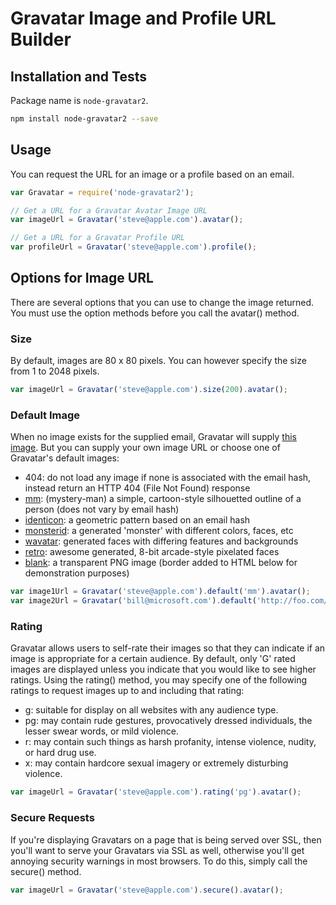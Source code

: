 # Gravatar Image and Profile URL Builder

## Installation and Tests
Package name is `node-gravatar2`.

```bash
npm install node-gravatar2 --save
```

## Usage
You can request the URL for an image or a profile based on an email.

```javascript
var Gravatar = require('node-gravatar2');

// Get a URL for a Gravatar Avatar Image URL
var imageUrl = Gravatar('steve@apple.com').avatar();

// Get a URL for a Gravatar Profile URL
var profileUrl = Gravatar('steve@apple.com').profile();
```


## Options for Image URL

There are several options that you can use to change the image returned.  You must use the option methods before you call the avatar() method.


### Size

By default, images are 80 x 80 pixels.  You can however specify the size from 1 to 2048 pixels.

```javascript
var imageUrl = Gravatar('steve@apple.com').size(200).avatar();
```

### Default Image

When no image exists for the supplied email, Gravatar will supply [this image](http://www.gravatar.com/avatar/00000000000000000000000000000000).  But you can supply your own image URL or choose one of Gravatar's default images:

* 404: do not load any image if none is associated with the email hash, instead return an HTTP 404 (File Not Found) response
* [mm](http://www.gravatar.com/avatar/00000000000000000000000000000000?d=mm&f=y): (mystery-man) a simple, cartoon-style silhouetted outline of a person (does not vary by email hash)
* [identicon](http://www.gravatar.com/avatar/00000000000000000000000000000000?d=identicon&f=y): a geometric pattern based on an email hash
* [monsterid](http://www.gravatar.com/avatar/00000000000000000000000000000000?d=monsterid&f=y): a generated 'monster' with different colors, faces, etc
* [wavatar](http://www.gravatar.com/avatar/00000000000000000000000000000000?d=wavatar&f=y): generated faces with differing features and backgrounds
* [retro](http://www.gravatar.com/avatar/00000000000000000000000000000000?d=retro&f=y): awesome generated, 8-bit arcade-style pixelated faces
* [blank](http://www.gravatar.com/avatar/00000000000000000000000000000000?d=blank&f=y): a transparent PNG image (border added to HTML below for demonstration purposes)

```javascript
var image1Url = Gravatar('steve@apple.com').default('mm').avatar();
var image2Url = Gravatar('bill@microsoft.com').default('http://foo.com/avatar.jpg').avatar();
```

### Rating

Gravatar allows users to self-rate their images so that they can indicate if an image is appropriate for a certain audience. By default, only 'G' rated images are displayed unless you indicate that you would like to see higher ratings. Using the rating() method, you may specify one of the following ratings to request images up to and including that rating:

* g: suitable for display on all websites with any audience type.
* pg: may contain rude gestures, provocatively dressed individuals, the lesser swear words, or mild violence.
* r: may contain such things as harsh profanity, intense violence, nudity, or hard drug use.
* x: may contain hardcore sexual imagery or extremely disturbing violence.

```javascript
var imageUrl = Gravatar('steve@apple.com').rating('pg').avatar();
```

### Secure Requests

If you're displaying Gravatars on a page that is being served over SSL, then you'll want to serve your Gravatars via SSL as well, otherwise you'll get annoying security warnings in most browsers. To do this, simply call the secure() method.

```javascript
var imageUrl = Gravatar('steve@apple.com').secure().avatar();
```
